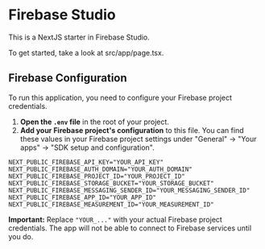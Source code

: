 # Firebase Studio

This is a NextJS starter in Firebase Studio.

To get started, take a look at src/app/page.tsx.

## Firebase Configuration

To run this application, you need to configure your Firebase project credentials.

1.  **Open the `.env` file** in the root of your project.
2.  **Add your Firebase project's configuration** to this file. You can find these values in your Firebase project settings under "General" -> "Your apps" -> "SDK setup and configuration".

```
NEXT_PUBLIC_FIREBASE_API_KEY="YOUR_API_KEY"
NEXT_PUBLIC_FIREBASE_AUTH_DOMAIN="YOUR_AUTH_DOMAIN"
NEXT_PUBLIC_FIREBASE_PROJECT_ID="YOUR_PROJECT_ID"
NEXT_PUBLIC_FIREBASE_STORAGE_BUCKET="YOUR_STORAGE_BUCKET"
NEXT_PUBLIC_FIREBASE_MESSAGING_SENDER_ID="YOUR_MESSAGING_SENDER_ID"
NEXT_PUBLIC_FIREBASE_APP_ID="YOUR_APP_ID"
NEXT_PUBLIC_FIREBASE_MEASUREMENT_ID="YOUR_MEASUREMENT_ID"
```

**Important:** Replace `"YOUR_..."` with your actual Firebase project credentials. The app will not be able to connect to Firebase services until you do.
